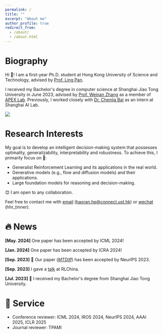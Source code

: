 ```yaml
---
permalink: /
title: ""
excerpt: "About me"
author_profile: true
redirect_from: 
  - /about/
  - /about.html
---
```

<meta charset="utf-8">

# Biography
Hi &#129303;! I am a first-year Ph.D. student at Hong Kong University of Science and Technology, advised by [Prof. Ling Pan](https://ling-pan.github.io/). 

I received my Bachelor's degree in computer science at Shanghai Jiao Tong University in June 2023, advised by [Prof. Weinan Zhang](http://wnzhang.net/) as a member of [APEX Lab](https://apex.sjtu.edu.cn/). Previously, I worked closely with [Dr. Chenjia Bai](https://baichenjia.github.io/) as an intern at Shanghai AI Lab.

<a href='../files/CV_HaoranHe.pdf'><img src="https://img.shields.io/badge/-Haoran's CV-299DE7?logo=gitbook&logoColor=white"></a>

# Research Interests
My goal is to develop an intelligent decision-making system that possesses optimality, generalizability, interpretability and robustness. To achieve this, I primarily focus on &#129300;:
* Generalist Reinforcement Learning and its applications in the real world.
* Generative models (e.g., flow and diffusion models) and their applications.
* Large foundation models for reasoning and decision-making.

 &#128522; I am open to any collaboration. 
 
 Feel free to contact me with <u>email</u> (<a href="haoran.he@connect.ust.hk">haoran.he@connect.ust.hk</a>) or <u>wechat</u> (hhr_tinner).

# &#128293; News
<strong>[May. 2024]</strong> One paper has been accepted by ICML 2024!

<strong>[Jan. 2024]</strong> One paper has been accepted by ICRA 2024!

<strong>[Sep. 2023]</strong> &#127881; Our paper ([*MTDiff*](https://arxiv.org/abs/2305.18459)) has been accepted by NeurIPS 2023.

<strong>[Sep. 2023]</strong> I gave a [talk](https://www.bilibili.com/video/BV1hu4y1y7sC/?spm_id_from=333.999.0.0) at RLChina.

<strong>[Jul. 2023]</strong> &#127881; I received my Bachelor's degree from Shanghai Jiao Tong University.

# 📖 Service
- Conference reviewer: ICML 2024, IROS 2024, NeurIPS 2024, AAAI 2025, ICLR 2025
- Journal reviewer: TPAMI
